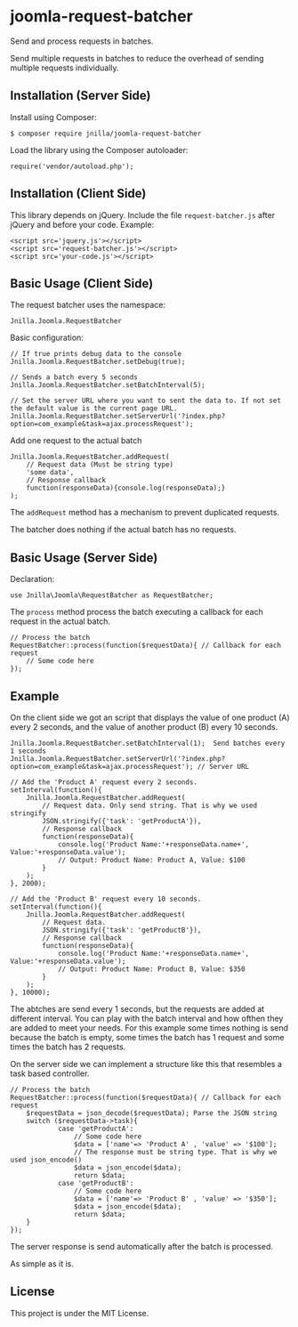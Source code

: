# joomla-request-batcher

Send and process requests in batches.

Send multiple requests in batches to reduce the overhead of sending multiple requests individually.

## Installation (Server Side)

Install using Composer:

```
$ composer require jnilla/joomla-request-batcher
```

Load the library using the Composer autoloader:

```
require('vendor/autoload.php');
```

## Installation (Client Side)

This library depends on jQuery. Include the file ```request-batcher.js``` after jQuery and before your code. Example:

```
<script src='jquery.js'></script>
<script src='request-batcher.js'></script>
<script src='your-code.js'></script>
```

## Basic Usage (Client Side)

The request batcher uses the namespace:

```
Jnilla.Joomla.RequestBatcher
```

Basic configuration:


```
// If true prints debug data to the console
Jnilla.Joomla.RequestBatcher.setDebug(true);

// Sends a batch every 5 seconds
Jnilla.Joomla.RequestBatcher.setBatchInterval(5);

// Set the server URL where you want to sent the data to. If not set the default value is the current page URL.
Jnilla.Joomla.RequestBatcher.setServerUrl('?index.php?option=com_example&task=ajax.processRequest');
```

Add one request to the actual batch

```
Jnilla.Joomla.RequestBatcher.addRequest(
    // Request data (Must be string type)
	'some data',
	// Response callback
	function(responseData){console.log(responseData);}
);

```

The `addRequest` method has a mechanism to prevent duplicated requests.

The batcher does nothing if the actual batch has no requests.

## Basic Usage (Server Side)

Declaration:

```
use Jnilla\Joomla\RequestBatcher as RequestBatcher;
```

The `process` method process the batch executing a callback for each request in the actual batch.

```
// Process the batch
RequestBatcher::process(function($requestData){ // Callback for each request
    // Some code here
});
```

## Example

On the client side we got an script that displays the value of one product (A) every 2 seconds, and the value of another product (B) every 10 seconds.

```
Jnilla.Joomla.RequestBatcher.setBatchInterval(1);  Send batches every 1 seconds
Jnilla.Joomla.RequestBatcher.setServerUrl('?index.php?option=com_example&task=ajax.processRequest'); // Server URL

// Add the 'Product A' request every 2 seconds.
setInterval(function(){
    Jnilla.Joomla.RequestBatcher.addRequest(
        // Request data. Only send string. That is why we used stringify
    	JSON.stringify({'task': 'getProductA'}),
    	// Response callback
    	function(responseData){
        	console.log('Product Name:'+responseData.name+', Value:'+responseData.value');
        	// Output: Product Name: Product A, Value: $100
    	}
    );
}, 2000);

// Add the 'Product B' request every 10 seconds.
setInterval(function(){
    Jnilla.Joomla.RequestBatcher.addRequest(
        // Request data.
    	JSON.stringify({'task': 'getProductB'}),
    	// Response callback
    	function(responseData){
        	console.log('Product Name:'+responseData.name+', Value:'+responseData.value');
        	// Output: Product Name: Product B, Value: $350
    	}
    );
}, 10000);
```

The abtches are send every 1 seconds, but the requests are added at different interval. You can play with the batch interval and how ofthen they are added to meet your needs. For this example some times nothing is send because the batch is empty, some times the batch has 1 request and some times the batch has 2 requests.

On the server side we can implement a structure like this that resembles a task based controller.

```
// Process the batch
RequestBatcher::process(function($requestData){ // Callback for each request
    $requestData = json_decode($requestData); Parse the JSON string
    switch ($requestData->task){
			case 'getProductA':
			    // Some code here
			    $data = ['name'=> 'Product A' , 'value' => '$100'];
			    // The response must be string type. That is why we used json_encode()
			    $data = json_encode($data);
				return $data;
			case 'getProductB':
			    // Some code here
			    $data = ['name'=> 'Product B' , 'value' => '$350'];
			    $data = json_encode($data);
				return $data;
	}
});
```

The server response is send automatically after the batch is processed.

As simple as it is.

## License

This project is under the MIT License.



